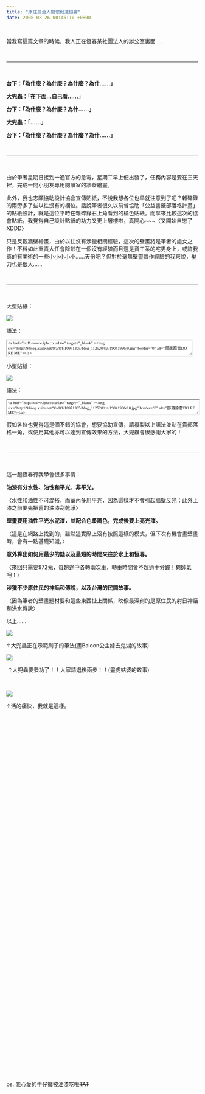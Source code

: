 ```yaml
---
title: "原住民全人關懷促進協會"
date: 2008-08-26 00:46:10 +0800

---
```




當我寫這篇文章的時候，我人正在恆春某社團法人的辦公室裏面......



&nbsp;



---



&nbsp;



**台下：「為什麼？為什麼？為什麼？為什......」**



**大兜蟲：「在下面...自己看......」**



**台下：「為什麼？為什麼？為什......」**



**大兜蟲：「......」**



**台下：「****為什麼？為什麼？為什麼？為什......****」<br />**



&nbsp;



---



&nbsp;



由於筆者星期日接到一通官方的急電，星期二早上便出發了，任務內容是要在三天裡，完成一間小朋友專用閱讀室的牆壁繪畫。



此外，我也志願協助設計協會宣傳貼紙，不說我想各位也早就注意到了吧？雜碎錄的兩旁多了些以往沒有的欄位。話說筆者很久以前曾協助「公益書籤部落格計畫」的貼紙設計，就是這位平時在雜碎錄右上角看到的橘色貼紙。而拿來比較這次的協會貼紙，我覺得自己設計貼紙的功力又更上層樓啦，真開心~~~〈又開始自戀了XDDD〉



只是反觀牆壁繪畫，由於以往沒有涉獵相關經驗，這次的壁畫將是筆者的處女之作！不料如此重責大任會降齡在一個沒有經驗而且還是資工系的宅男身上，或許我真的有美術的一些小小小小小......天份吧？但對於毫無壁畫實作經驗的我來說，壓力也是很大......



&nbsp;



---



&nbsp;



大型貼紙：


![](/images/slum-area/118_9.jpg)


語法：



<textarea onmouseover="function onmouseover(event) {    function onmouseover(event) {        function anonymous() {            function anonymous() {                function anonymous() {                    function anonymous() {                        function anonymous() {                            function anonymous() {                                function anonymous() {                                    function anonymous() {                                        function anonymous() {                                            function anonymous() {                                                function anonymous() {                                                    function anonymous() {                                                        function anonymous() {                                                            this.focus();                                                        }                                                    }                                                }                                            }                                        }                                    }                                }                            }                        }                    }                }            }        }    }}" style="border: 2px inset ; overflow: hidden; font-family: verdana; font-style: normal; font-variant: normal; font-weight: normal; font-size: 8pt; line-height: normal; font-size-adjust: none; font-stretch: normal; width: 490px; height: 45px;" onfocus="function onfocus(event) {    function onfocus(event) {        function anonymous() {            function anonymous() {                function anonymous() {                    function anonymous() {                        function anonymous() {                            function anonymous() {                                function anonymous() {                                    function anonymous() {                                        function anonymous() {                                            function anonymous() {                                                function anonymous() {                                                    function anonymous() {                                                        function anonymous() {                                                            this.select();                                                        }                                                    }                                                }                                            }                                        }                                    }                                }                            }                        }                    }                }            }        }    }}" rows="1" cols="36">&lt;a href=&quot;httP://www.iphcco.url.tw&quot; target=&quot;_blank&quot; &gt;&lt;img src=&quot;http://9.blog.xuite.net/9/a/8/f/10971305/blog_112520/txt/19041996/9.jpg&quot; border=&quot;0&quot; alt=&quot;部落原音DO RE ME&quot;&gt;&lt;/a&gt;</textarea>



小型貼紙：


![](/images/slum-area/119_10.jpg)


語法：



<textarea onmouseover="function onmouseover(event) {    function onmouseover(event) {        function anonymous() {            function anonymous() {                function anonymous() {                    function anonymous() {                        function anonymous() {                            function anonymous() {                                function anonymous() {                                    function anonymous() {                                        function anonymous() {                                            function anonymous() {                                                function anonymous() {                                                    function anonymous() {                                                        this.focus();                                                    }                                                }                                            }                                        }                                    }                                }                            }                        }                    }                }            }        }    }}" style="border: 2px inset ; overflow: hidden; font-family: verdana; font-style: normal; font-variant: normal; font-weight: normal; font-size: 8pt; line-height: normal; font-size-adjust: none; font-stretch: normal; width: 508px; height: 42px;" onfocus="function onfocus(event) {    function onfocus(event) {        function anonymous() {            function anonymous() {                function anonymous() {                    function anonymous() {                        function anonymous() {                            function anonymous() {                                function anonymous() {                                    function anonymous() {                                        function anonymous() {                                            function anonymous() {                                                function anonymous() {                                                    function anonymous() {                                                        this.select();                                                    }                                                }                                            }                                        }                                    }                                }                            }                        }                    }                }            }        }    }}" cols="40">&lt;a href=&quot;http://www.iphcco.url.tw&quot; target=&quot;_blank&quot; &gt;&lt;img src=&quot;http://9.blog.xuite.net/9/a/8/f/10971305/blog_112520/txt/19041996/10.jpg&quot; border=&quot;0&quot; alt=&quot;部落原音DO RE ME&quot;&gt;&lt;/a&gt;</textarea>



假如各位也覺得這是個不錯的協會，想要協助宣傳，請複製以上語法並貼在貴部落格一角，或使用其他亦可以達到宣傳效果的方法，大兜蟲會很感謝大家的！



&nbsp;



---



&nbsp;



這一趟恆春行我學會很多事情：



**油漆有分水性、油性和平光、非平光。**



〈水性和油性不可混搭，而室內多用平光，因為這樣才不會引起牆壁反光；此外上漆之前要先把舊的油漆刮乾淨〉



**壁畫要用油性平光水泥漆，並配合色漿調色，完成後要上亮光漆。**



〈這是在網路上找到的，雖然這實際上沒有按照這樣的模式，但下次有機會畫壁畫時，會有一點基礎知識。〉



**意外算出如何用最少的錢以及最短的時間來往於水上和恆春。**



〈來回只需要972元，每趟途中各轉兩次車，轉車時間皆不超過十分鐘！夠帥氣吧！〉



**涉獵不少原住民的神話和傳說，以及台灣的民間故事。**



〈因為筆者的壁畫題材要和這些東西扯上關係，映像最深刻的是原住民的射日神話和洪水傳說〉



以上......


![](/images/slum-area/120_7.jpg)


↑大兜蟲正在示範刷子的筆法(畫Baloon公主嫁去鬼湖的故事)


![](/images/slum-area/121_8.jpg)


 ↑大兜蟲要發功了！！大家請退後兩步！！(畫虎姑婆的故事)



<br />


![](/images/slum-area/122_11.jpg)


↑活的痛快，我就是這樣。<br />



&nbsp;



&nbsp;



&nbsp;



&nbsp;



&nbsp;



&nbsp;



&nbsp;



&nbsp;



&nbsp;



&nbsp;



&nbsp;



&nbsp;



&nbsp;



&nbsp;



&nbsp;



&nbsp;



&nbsp;



&nbsp;



&nbsp;



&nbsp;



&nbsp;



&nbsp;



&nbsp;



&nbsp;



&nbsp;



&nbsp;



&nbsp;



&nbsp;



&nbsp;



&nbsp;



&nbsp;



ps. 我心愛的牛仔褲被油漆吃啦~~~~TAT~~~~


